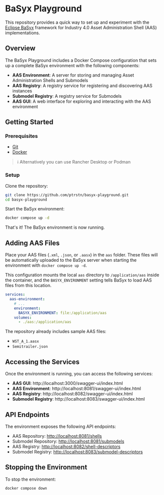 
# BaSyx Playground

This repository provides a quick way to set up and experiment with the [Eclipse BaSyx](https://www.eclipse.org/basyx/) framework for Industry 4.0 Asset Administration Shell (AAS) implementations.

## Overview

The BaSyx Playground includes a Docker Compose configuration that sets up a complete BaSyx environment with the following components:

- **AAS Environment**: A server for storing and managing Asset Administration Shells and Submodels
- **AAS Registry**: A registry service for registering and discovering AAS instances
- **Submodel Registry**: A registry service for Submodels
- **AAS GUI**: A web interface for exploring and interacting with the AAS environment

## Getting Started

### Prerequisites

- [Git](https://git-scm.com/)
- [Docker](https://www.docker.com/)

> ℹ️ Alternatively you can use Rancher Desktop or Podman


### Setup

Clone the repository:

```bash
git clone https://github.com/ptrstn/basyx-playground.git
cd basyx-playground
```

Start the BaSyx environment:

```bash
docker compose up -d
```

That's it! The BaSyx environment is now running.

## Adding AAS Files

Place your AAS files (`.xml`, `.json`, or `.aasx`) in the `aas` folder. 
These files will be automatically uploaded to the BaSyx server when starting the environment with `docker compose up -d`.

This configuration mounts the local `aas` directory to `/application/aas` inside the container, and the `BASYX_ENVIRONMENT` setting tells BaSyx to load AAS files from this location.

```yaml
services:
  aas-environment:
    # ...
    environment:
      BASYX_ENVIRONMENT: file:/application/aas
    volumes:
      - ./aas:/application/aas
```

The repository already includes sample AAS files:
- `WST_A_1.aasx`
- `Semitrailer.json`

## Accessing the Services

Once the environment is running, you can access the following services:

- **AAS GUI**: http://localhost:3000/swagger-ui/index.html
- **AAS Environment**: http://localhost:8081/swagger-ui/index.html
- **AAS Registry**: http://localhost:8082/swagger-ui/index.html
- **Submodel Registry**: http://localhost:8083/swagger-ui/index.html

## API Endpoints

The environment exposes the following API endpoints:

- AAS Repository: [http://localhost:8081/shells](http://localhost:8081/shells)
- Submodel Repository: [http://localhost:8081/submodels](http://localhost:8081/submodels)
- AAS Registry: [http://localhost:8082/shell-descriptors](http://localhost:8082/shell-descriptors)
- Submodel Registry: [http://localhost:8083/submodel-descriptors](http://localhost:8083/submodel-descriptors)

## Stopping the Environment

To stop the environment:

```bash
docker compose down
```